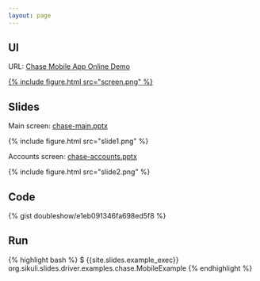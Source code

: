 ```yaml
---
layout: page
---
```



## UI

URL: [Chase Mobile App Online Demo](http://www.appdemostore.com/demo?id=1942049)

<a href="http://www.appdemostore.com/demo?id=1942049">
{% include figure.html src="screen.png" %}
</a>

## Slides

Main screen: [chase-main.pptx](chase-main.pptx)

{% include figure.html src="slide1.png" %}

Accounts screen: [chase-accounts.pptx](chase-accounts.pptx)

{% include figure.html src="slide2.png" %}

## Code
{% gist doubleshow/e1eb091346fa698ed5f8 %}

## Run

{% highlight bash %}
$ {{site.slides.example_exec}} org.sikuli.slides.driver.examples.chase.MobileExample
{% endhighlight %}